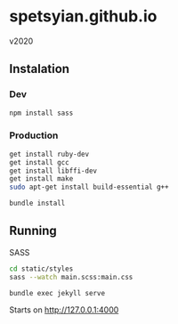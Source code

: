 # spetsyian.github.io
v2020

## Instalation

### Dev

~~~ bash
npm install sass
~~~

### Production

~~~ bash
get install ruby-dev
get install gcc
get install libffi-dev
get install make
sudo apt-get install build-essential g++

bundle install
~~~

## Running

SASS
~~~ bash
cd static/styles
sass --watch main.scss:main.css

bundle exec jekyll serve
~~~

Starts on http://127.0.0.1:4000




